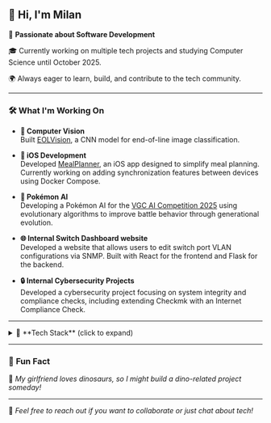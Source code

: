 ## 👋 Hi, I'm Milan

🚀 **Passionate about Software Development**  

🎓 Currently working on multiple tech projects and studying Computer Science until October 2025.  

🌍 Always eager to learn, build, and contribute to the tech community.  

---

### 🛠️ **What I'm Working On**

- **📸 Computer Vision**  
  Built [EOLVision](https://github.com/milannal1m/EOLVision), a CNN model for end-of-line image classification.  

- **🍏 iOS Development**  
  Developed [MealPlanner](https://github.com/milannal1m/MealPlanner), an iOS app designed to simplify meal planning. Currently working on adding synchronization features between devices using Docker Compose.  

- **🐉 Pokémon AI**  
  Developing a Pokémon AI for the [VGC AI Competition 2025](https://gitlab.com/DracoStriker/pokemon-vgc-engine) using evolutionary algorithms to improve battle behavior through generational evolution.  

- **🌐 Internal Switch Dashboard website**  
  Developed a website that allows users to edit switch port VLAN configurations via SNMP. Built with React for the frontend and Flask for the backend.  

- **🔒 Internal Cybersecurity Projects**  
  Developed a cybersecurity project focusing on system integrity and compliance checks, including extending Checkmk with an Internet Compliance Check.  

---

<details>
  <summary>🧰 **Tech Stack** (click to expand)</summary>

  - **Languages:** Python, Swift, JavaScript, C, C++, Java, SQL  
  - **Tools & Frameworks:** TensorFlow, PyTorch, Docker, Checkmk, Conda, React.js  
  - **iOS Development:** SwiftUI, Xcode, SwiftData  
  - **Machine Learning:** CNNs, Computer Vision, evolutionary algorithms  
  - **Project Management:** Notion, Wrike  
  - **Version Control:** Git, GitHub  

</details>

---

### 🎉 **Fun Fact**  
🦖 *My girlfriend loves dinosaurs, so I might build a dino-related project someday!*  

---

💬 *Feel free to reach out if you want to collaborate or just chat about tech!*  
